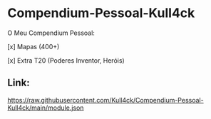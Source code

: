 # Compendium-Pessoal-Kull4ck
O Meu Compendium Pessoal:

[x] Mapas (400+)

[x] Extra T20 (Poderes Inventor, Heróis)

## Link:

https://raw.githubusercontent.com/Kull4ck/Compendium-Pessoal-Kull4ck/main/module.json
